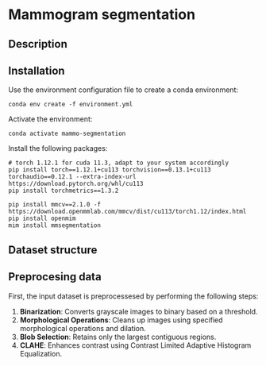 # Mammogram segmentation 
## Description 

## Installation
Use the environment configuration file to create a conda environment:

```shell
conda env create -f environment.yml
```
Activate the environment:
```
conda activate mammo-segmentation
```
Install the following packages: 
```shell
# torch 1.12.1 for cuda 11.3, adapt to your system accordingly
pip install torch==1.12.1+cu113 torchvision==0.13.1+cu113 torchaudio==0.12.1 --extra-index-url https://download.pytorch.org/whl/cu113
pip install torchmetrics==1.3.2

pip install mmcv==2.1.0 -f https://download.openmmlab.com/mmcv/dist/cu113/torch1.12/index.html
pip install openmim
mim install mmsegmentation
```
## Dataset structure

## Preprocesing data
First, the input dataset is preprocessesed by performing the following steps:
1. **Binarization**: Converts grayscale images to binary based on a threshold.
2. **Morphological Operations**: Cleans up images using specified morphological operations and dilation.
3. **Blob Selection**: Retains only the largest contiguous regions.
4. **CLAHE**: Enhances contrast using Contrast Limited Adaptive Histogram Equalization.
   





